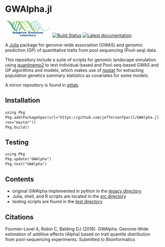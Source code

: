 # GWAlpha.jl

<a href="https://adaptive-evolution.biosciences.unimelb.edu.au/"><img src="misc/Adaptive Evolution Logo mod.png" width="150"></a>
[![Build Status](https://travis-ci.com/jeffersonfparil/GWAlpha.jl.svg?branch=master)](https://travis-ci.com/jeffersonfparil/GWAlpha.jl)
<a href="https://github.com/jeffersonfparil/GWAlpha.jl/wiki" target="_blank"><img src="https://img.shields.io/badge/docs-latest-blue.svg" alt="Latest documentation"></a>

<!--- [![CircleCI](https://circleci.com/gh/jeffersonfparil/GWAlpha.svg?style=shield)](https://circleci.com/gh/jeffersonfparil/GWAlpha) --->

A [Julia](https://julialang.org/downloads/) package for genome-wide association (GWAS) and genomic prediction (GP) of quantitative traits from pool sequencing (Pool-seq) data.

This repository include a suite of scripts for genomic landscape simulation using [quantinemo2](https://github.com/jgx65/quantinemo) to test individual-based and Pool-seq-based GWAS and GP algorithms and models, which makes use of [npstat](https://github.com/lucaferretti/npstat) for extracting population genetics summary statistics as covariates for some models.

A mirror repository is found in [gitlab](https://gitlab.com/jeffersonfparil/genomic_prediction).

## Installation
```
using Pkg
Pkg.add(PackageSpec(url="https://github.com/jeffersonfparil/GWAlpha.jl.git", rev="master"))
Pkg.build()
```

## Testing
```
using Pkg
Pkg.update("GWAlpha")
Pkg.test("GWAlpha")
```

## Contents

- original GWAlpha implemented in python in the [legacy directory](https://github.com/jeffersonfparil/GWAlpha.jl/tree/master/legacy)
- Julia, shell, and R scripts are located in the [src directory](https://github.com/jeffersonfparil/GWAlpha.jl/tree/master/src)
- testing scripts are found in the [test directory](https://github.com/jeffersonfparil/GWAlpha.jl/tree/master/test)

## Citations

Fournier-Level A, Robin C, Balding DJ (2016). GWAlpha: Genome-Wide estimation of additive effects (Alpha) based on trait quantile distribution from pool-sequencing experiments. Submitted to Bioinformatics
